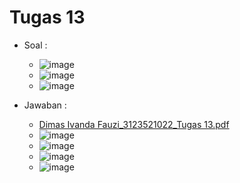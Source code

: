 # Tugas 13
* Soal :
  * ![image](https://github.com/DimasIvandaFauzi/SysOP24-3123521022/assets/160553968/23c8a78b-c01b-42a9-a071-f35bdbd6ce20)
  * ![image](https://github.com/DimasIvandaFauzi/SysOP24-3123521022/assets/160553968/d1d2428d-5676-45b5-9282-d38438567f9e)
  * ![image](https://github.com/DimasIvandaFauzi/SysOP24-3123521022/assets/160553968/d6110bd8-4db2-42be-b2cf-5fc5e627d46a)

* Jawaban :
  * [Dimas Ivanda Fauzi_3123521022_Tugas 13.pdf](https://github.com/user-attachments/files/15541322/Dimas.Ivanda.Fauzi_3123521022_Tugas.13.pdf)
  * ![image](https://github.com/DimasIvandaFauzi/SysOP24-3123521022/assets/160553968/86a353d7-6bd7-4f91-8b17-a6a4f41d244e)
  * ![image](https://github.com/DimasIvandaFauzi/SysOP24-3123521022/assets/160553968/38407903-25de-487d-b202-57dfc8b3fec4)
  * ![image](https://github.com/DimasIvandaFauzi/SysOP24-3123521022/assets/160553968/71a73157-5c97-4893-a45a-1b464869d94f)
  * ![image](https://github.com/DimasIvandaFauzi/SysOP24-3123521022/assets/160553968/97ea89a8-282b-4547-98cd-53e60674992f)
